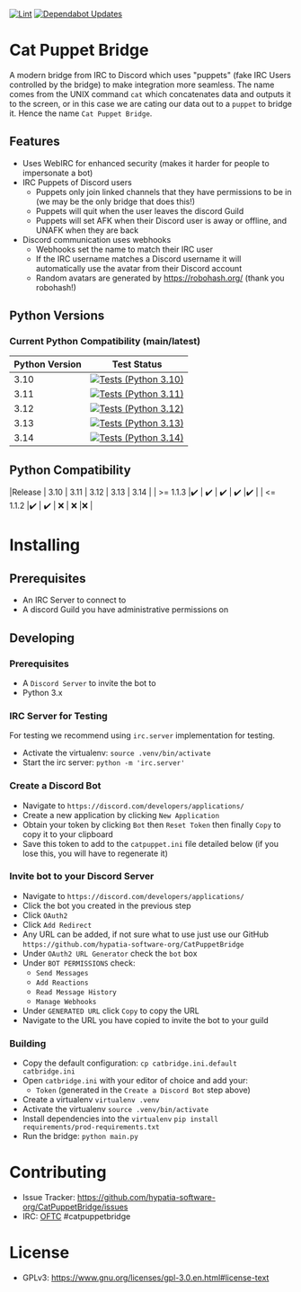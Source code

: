 [![Lint](https://github.com/hypatia-software-org/CatPuppetBridge/actions/workflows/lint.yml/badge.svg)](https://github.com/hypatia-software-org/CatPuppetBridge/actions/workflows/lint.yml) [![Dependabot Updates](https://github.com/hypatia-software-org/CatPuppetBridge/actions/workflows/dependabot/dependabot-updates/badge.svg)](https://github.com/hypatia-software-org/CatPuppetBridge/actions/workflows/dependabot/dependabot-updates)

# Cat Puppet Bridge

A modern bridge from IRC to Discord which uses "puppets" (fake IRC Users controlled by the bridge) to make integration more seamless. The name comes from the UNIX command `cat` which concatenates data and outputs it to the screen, or in this case we are cating our data out to a `puppet` to bridge it. Hence the name `Cat Puppet Bridge`.

## Features

* Uses WebIRC for enhanced security (makes it harder for people to impersonate a bot)
* IRC Puppets of Discord users
  * Puppets only join linked channels that they have permissions to be in (we may be the only bridge that does this!)
  * Puppets will quit when the user leaves the discord Guild
  * Puppets will set AFK when their Discord user is away or offline, and UNAFK when they are back
* Discord communication uses webhooks
  * Webhooks set the name to match their IRC user
  * If the IRC username matches a Discord username it will automatically use the avatar from their Discord account
  * Random avatars are generated by https://robohash.org/ (thank you robohash!)
  
## Python Versions

### Current Python Compatibility (main/latest)

|Python Version| Test Status|
|--------------|------------|
| 3.10 | [![Tests (Python 3.10)](https://github.com/hypatia-software-org/CatPuppetBridge/actions/workflows/tests_python3-10.yaml/badge.svg)](https://github.com/hypatia-software-org/CatPuppetBridge/actions/workflows/tests_python3-10.yaml)|
| 3.11 | [![Tests (Python 3.11)](https://github.com/hypatia-software-org/CatPuppetBridge/actions/workflows/tests_python3-11.yaml/badge.svg)](https://github.com/hypatia-software-org/CatPuppetBridge/actions/workflows/tests_python3-11.yaml)|
| 3.12 | [![Tests (Python 3.12)](https://github.com/hypatia-software-org/CatPuppetBridge/actions/workflows/tests_python3-12.yaml/badge.svg)](https://github.com/hypatia-software-org/CatPuppetBridge/actions/workflows/tests_python3-12.yaml)|
| 3.13 | [![Tests (Python 3.13)](https://github.com/hypatia-software-org/CatPuppetBridge/actions/workflows/tests_python3-13.yaml/badge.svg)](https://github.com/hypatia-software-org/CatPuppetBridge/actions/workflows/tests_python3-13.yaml)|
| 3.14 | [![Tests (Python 3.14)](https://github.com/hypatia-software-org/CatPuppetBridge/actions/workflows/tests_python3-14.yaml/badge.svg)](https://github.com/hypatia-software-org/CatPuppetBridge/actions/workflows/tests_python3-14.yaml)|

## Python Compatibility

|Release    | 3.10              | 3.11               | 3.12               | 3.13               | 3.14              |
| >= 1.1.3  |:heavy_check_mark: | :heavy_check_mark: | :heavy_check_mark: | :heavy_check_mark: |:heavy_check_mark: |
| <= 1.1.2  |:heavy_check_mark: | :heavy_check_mark: | :x:                | :x:                |:x:                |

# Installing

## Prerequisites

* An IRC Server to connect to
* A discord Guild you have administrative permissions on

## Developing

### Prerequisites

* A `Discord Server` to invite the bot to
* Python 3.x

### IRC Server for Testing

For testing we recommend using `irc.server` implementation for testing.

* Activate the virtualenv:
```source .venv/bin/activate```
* Start the irc server:
```python -m 'irc.server'```

### Create a Discord Bot

* Navigate to `https://discord.com/developers/applications/`
* Create a new application by clicking `New Application`
* Obtain your token by clicking `Bot` then `Reset Token` then finally `Copy` to copy it to your clipboard
* Save this token to add to the `catpuppet.ini` file detailed below (if you lose this, you will have to regenerate it)

### Invite bot to your Discord Server

* Navigate to `https://discord.com/developers/applications/`
* Click the bot you created in the previous step
* Click `OAuth2`
* Click `Add Redirect`
* Any URL can be added, if not sure what to use just use our GitHub `https://github.com/hypatia-software-org/CatPuppetBridge`
* Under `OAuth2 URL Generator` check the `bot` box
* Under `BOT PERMISSIONS` check:
  * `Send Messages`
  * `Add Reactions`
  * `Read Message History`
  * `Manage Webhooks`
* Under `GENERATED URL` click `Copy` to copy the URL
* Navigate to the URL you have copied to invite the bot to your guild

### Building

* Copy the default configuration:
```cp catbridge.ini.default catbridge.ini```
* Open `catbridge.ini` with your editor of choice and add your:
  * `Token` (generated in the `Create a Discord Bot` step above)
* Create a virtualenv
```virtualenv .venv```
* Activate the virtualenv
```source .venv/bin/activate```
* Install dependencies into the `virtualenv`
```pip install requirements/prod-requirements.txt```
* Run the bridge:
```python main.py```

# Contributing

* Issue Tracker: https://github.com/hypatia-software-org/CatPuppetBridge/issues
* IRC: [OFTC](https://www.oftc.net/) #catpuppetbridge

# License

* GPLv3: https://www.gnu.org/licenses/gpl-3.0.en.html#license-text
